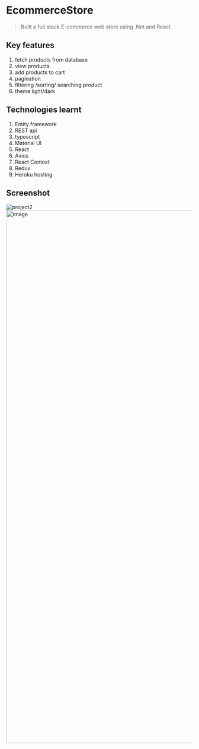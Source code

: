 # EcommerceStore 
> Built a full stack E-commerce web store using .Net and React

## Key features
1. fetch products from database
2. view products
3. add products to cart
4. pagination
5. filtering /sorting/ searching product
6. theme light/dark

## Technologies learnt
1. Entity framework
2. REST api
3. typescript
4. Material UI
5. React
6. Axios
7. React Context
8. Redux
9. Heroku hosting

## Screenshot
![project2](https://user-images.githubusercontent.com/69889290/179231493-001c9045-73ef-4d60-8fce-3825a39cb156.gif)
<img width="1439" alt="image" src="https://user-images.githubusercontent.com/69889290/179231665-7626b1cf-4546-4357-867d-76df46b91f32.png">


